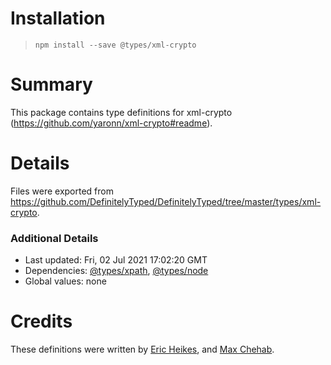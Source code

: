 # Installation
> `npm install --save @types/xml-crypto`

# Summary
This package contains type definitions for xml-crypto (https://github.com/yaronn/xml-crypto#readme).

# Details
Files were exported from https://github.com/DefinitelyTyped/DefinitelyTyped/tree/master/types/xml-crypto.

### Additional Details
 * Last updated: Fri, 02 Jul 2021 17:02:20 GMT
 * Dependencies: [@types/xpath](https://npmjs.com/package/@types/xpath), [@types/node](https://npmjs.com/package/@types/node)
 * Global values: none

# Credits
These definitions were written by [Eric Heikes](https://github.com/eheikes), and [Max Chehab](https://github.com/maxchehab).
